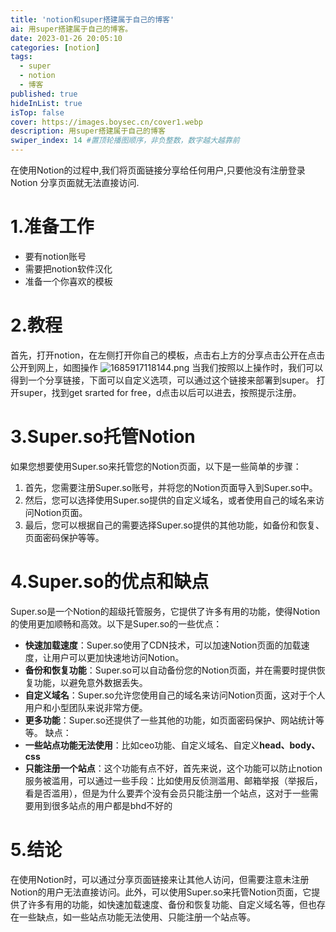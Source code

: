 ```yaml
---
title: 'notion和super搭建属于自己的博客'
ai: 用super搭建属于自己的博客。
date: 2023-01-26 20:05:10
categories: [notion]
tags: 
  - super
  - notion
  - 博客
published: true
hideInList: true
isTop: false
cover: https://images.boysec.cn/cover1.webp
description: 用super搭建属于自己的博客
swiper_index: 14 #置顶轮播图顺序，非负整数，数字越大越靠前
---
```

在使用Notion的过程中,我们将页面链接分享给任何用户,只要他没有注册登录Notion 分享页面就无法直接访问.
# 1.准备工作
- 要有notion账号
- 需要把notion软件汉化
- 准备一个你喜欢的模板
# 2.教程
首先，打开notion，在左侧打开你自己的模板，点击右上方的分享点击公开在点击公开到网上，如图操作
![1685917118144.png](https://cdn-us.imgs.moe/2023/06/05/647d0dbc21f54.png)
当我们按照以上操作时，我们可以得到一个分享链接，下面可以自定义选项，可以通过这个链接来部署到super。
打开super，找到get srarted for free，d点击以后可以进去，按照提示注册。
# 3.Super.so托管Notion
如果您想要使用Super.so来托管您的Notion页面，以下是一些简单的步骤：
1. 首先，您需要注册Super.so账号，并将您的Notion页面导入到Super.so中。
2. 然后，您可以选择使用Super.so提供的自定义域名，或者使用自己的域名来访问Notion页面。
3. 最后，您可以根据自己的需要选择Super.so提供的其他功能，如备份和恢复、页面密码保护等等。
# 4.Super.so的优点和缺点
Super.so是一个Notion的超级托管服务，它提供了许多有用的功能，使得Notion的使用更加顺畅和高效。以下是Super.so的一些优点：
- **快速加载速度**：Super.so使用了CDN技术，可以加速Notion页面的加载速度，让用户可以更加快速地访问Notion。
- **备份和恢复功能**：Super.so可以自动备份您的Notion页面，并在需要时提供恢复功能，以避免意外数据丢失。
- **自定义域名**：Super.so允许您使用自己的域名来访问Notion页面，这对于个人用户和小型团队来说非常方便。
- **更多功能**：Super.so还提供了一些其他的功能，如页面密码保护、网站统计等等。
缺点：
- **一些站点功能无法使用**：比如ceo功能、自定义域名、自定义**head、body、css**
- **只能注册一个站点**：这个功能有点不好，首先来说，这个功能可以防止notion服务被滥用，可以通过一些手段：比如使用反侦测滥用、邮箱举报（举报后，看是否滥用），但是为什么要弄个没有会员只能注册一个站点，这对于一些需要用到很多站点的用户都是bhd不好的
# 5.结论
在使用Notion时，可以通过分享页面链接来让其他人访问，但需要注意未注册Notion的用户无法直接访问。此外，可以使用Super.so来托管Notion页面，它提供了许多有用的功能，如快速加载速度、备份和恢复功能、自定义域名等，但也存在一些缺点，如一些站点功能无法使用、只能注册一个站点等。
